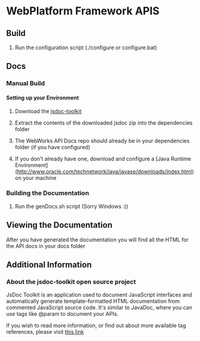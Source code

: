 # WebPlatform Framework APIS
## Build
1. Run the configuration script (./configure or configure.bat)
## Docs
### Manual Build
#### Setting up your Environment
1. Download the [jsdoc-toolkit](http://code.google.com/p/jsdoc-toolkit/downloads/list)

2. Extract the contents of the downloaded jsdoc zip into the dependencies folder

3. The WebWorks API Docs repo should already be in your dependencies folder (if you have configured)

4. If you don't already have one, download and configure a [Java Runtime Environment] (http://www.oracle.com/technetwork/java/javase/downloads/index.html) on your machine

### Building the Documentation
1. Run the genDocs.sh script (Sorry Windows :()

## Viewing the Documentation
After you have generated the documentation you will find all the HTML for the API docs in your docs folder

## Additional Information

### About the jsdoc-toolkit open source project

JsDoc Toolkit is an application used to document JavaScript interfaces and automatically generate template-formatted HTML documentation from commented JavaScript source code. It's similar to JavaDoc, where you can use tags like @param to document your APIs.

If you wish to read more information, or find out about more available tag references, please visit [this link](http://code.google.com/p/jsdoc-toolkit/w/list)
